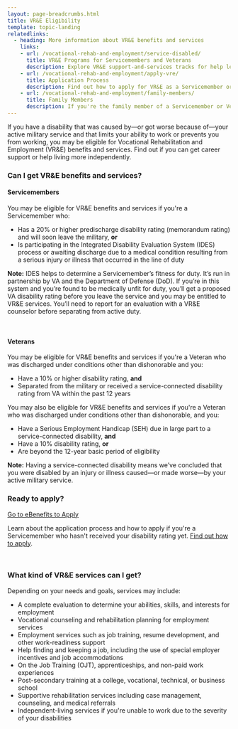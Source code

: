 ```yaml
---
layout: page-breadcrumbs.html
title: VR&E Eligibility
template: topic-landing
relatedlinks:
  - heading: More information about VR&E benefits and services
    links:
    - url: /vocational-rehab-and-employment/service-disabled/
      title: VR&E Programs for Servicemembers and Veterans
      description: Explore VR&E support-and-services tracks for help learning new skills, finding a new job, starting a business, getting educational counseling, or returning to your former job.   
    - url: /vocational-rehab-and-employment/apply-vre/
      title: Application Process
      description: Find out how to apply for VR&E as a Servicemember or Veteran.
    - url: /vocational-rehab-and-employment/family-members/
      title: Family Members
      description: If you're the family member of a Servicemember or Veteran with a service-connected disability, find out if you may be eligible for certain counseling services, training, and education benefits.
---
```


<div class="va-introtext">

If you have a disability that was caused by—or got worse because of—your active military service and that limits your ability to work or prevents you from working, you may be eligible for Vocational Rehabilitation and Employment (VR&amp;E) benefits and services. Find out if you can get career support or help living more independently.  

</div>

<div class="feature" markdown="1">

### Can I get VR&amp;E benefits and services?

#### Servicemembers

You may be eligible for VR&amp;E benefits and services if you're a Servicemember who:

- Has a 20% or higher predischarge disability rating (memorandum rating) and will soon leave the military, **or**
- Is participating in the Integrated Disability Evaluation System (IDES) process or awaiting discharge due to a medical condition resulting from a serious injury or illness that occurred in the line of duty

**Note:** IDES helps to determine a Servicemember’s fitness for duty. It’s run in partnership by VA and the Department of Defense (DoD). If you’re in this system and you’re found to be medically unfit for duty, you’ll get a proposed VA disability rating before you leave the service and you may be entitled to VR&E services. You’ll need to report for an evaluation with a VR&E counselor before separating from active duty.

<br>

#### Veterans

You may be eligible for VR&amp;E benefits and services if you're a Veteran who was discharged under conditions other than dishonorable and you:
- Have a 10% or higher disability rating, **and**
- Separated from the military or received a service-connected disability rating from VA within the past 12 years

You may also be eligible for VR&amp;E benefits and services if you're a Veteran who was discharged under conditions other than dishonorable, and you:
- Have a Serious Employment Handicap (SEH) due in large part to a service-connected disability, **and**
- Have a 10% disability rating, **or**
- Are beyond the 12-year basic period of eligibility

**Note:** Having a service-connected disability means we’ve concluded that you were disabled by an injury or illness caused—or made worse—by your active military service. 

</div>

### Ready to apply?

<a class="usa-button-primary va-button-primary" href="https://www.ebenefits.va.gov/ebenefits/homepage">Go to eBenefits to Apply</a>

Learn about the application process and how to apply if you're a Servicemember who hasn't received your disability rating yet. [Find out how to apply](/vocational-rehab-and-employment/apply-vre/).

<br>

### What kind of VR&E services can I get?

Depending on your needs and goals, services may include:

- A complete evaluation to determine your abilities, skills, and interests for employment
- Vocational counseling and rehabilitation planning for employment services
- Employment services such as job training, resume development, and other work-readiness support  
- Help finding and keeping a job, including the use of special employer incentives and job accommodations
- On the Job Training (OJT), apprenticeships, and non-paid work experiences
- Post-secondary training at a college, vocational, technical, or business school
- Supportive rehabilitation services including case management, counseling, and medical referrals
- Independent-living services if you're unable to work due to the severity of your disabilities

